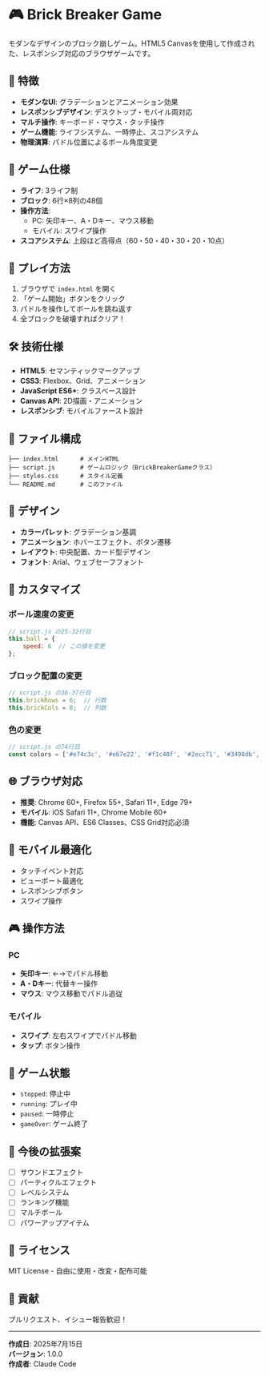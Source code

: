 # 🎮 Brick Breaker Game

モダンなデザインのブロック崩しゲーム。HTML5 Canvasを使用して作成された、レスポンシブ対応のブラウザゲームです。

## 🌟 特徴

- **モダンなUI**: グラデーションとアニメーション効果
- **レスポンシブデザイン**: デスクトップ・モバイル両対応
- **マルチ操作**: キーボード・マウス・タッチ操作
- **ゲーム機能**: ライフシステム、一時停止、スコアシステム
- **物理演算**: パドル位置によるボール角度変更

## 🎯 ゲーム仕様

- **ライフ**: 3ライフ制
- **ブロック**: 6行×8列の48個
- **操作方法**:
  - PC: 矢印キー、A・Dキー、マウス移動
  - モバイル: スワイプ操作
- **スコアシステム**: 上段ほど高得点（60・50・40・30・20・10点）

## 🚀 プレイ方法

1. ブラウザで `index.html` を開く
2. 「ゲーム開始」ボタンをクリック
3. パドルを操作してボールを跳ね返す
4. 全ブロックを破壊すればクリア！

## 🛠️ 技術仕様

- **HTML5**: セマンティックマークアップ
- **CSS3**: Flexbox、Grid、アニメーション
- **JavaScript ES6+**: クラスベース設計
- **Canvas API**: 2D描画・アニメーション
- **レスポンシブ**: モバイルファースト設計

## 📁 ファイル構成

```
├── index.html      # メインHTML
├── script.js       # ゲームロジック（BrickBreakerGameクラス）
├── styles.css      # スタイル定義
└── README.md       # このファイル
```

## 🎨 デザイン

- **カラーパレット**: グラデーション基調
- **アニメーション**: ホバーエフェクト、ボタン遷移
- **レイアウト**: 中央配置、カード型デザイン
- **フォント**: Arial、ウェブセーフフォント

## 🔧 カスタマイズ

### ボール速度の変更
```javascript
// script.js の25-32行目
this.ball = {
    speed: 6  // この値を変更
};
```

### ブロック配置の変更
```javascript
// script.js の36-37行目
this.brickRows = 6;  // 行数
this.brickCols = 8;  // 列数
```

### 色の変更
```javascript
// script.js の74行目
const colors = ['#e74c3c', '#e67e22', '#f1c40f', '#2ecc71', '#3498db', '#9b59b6'];
```

## 🌐 ブラウザ対応

- **推奨**: Chrome 60+, Firefox 55+, Safari 11+, Edge 79+
- **モバイル**: iOS Safari 11+, Chrome Mobile 60+
- **機能**: Canvas API、ES6 Classes、CSS Grid対応必須

## 📱 モバイル最適化

- タッチイベント対応
- ビューポート最適化
- レスポンシブボタン
- スワイプ操作

## 🎮 操作方法

### PC
- **矢印キー**: ←→でパドル移動
- **A・Dキー**: 代替キー操作  
- **マウス**: マウス移動でパドル追従

### モバイル
- **スワイプ**: 左右スワイプでパドル移動
- **タップ**: ボタン操作

## 🔄 ゲーム状態

- `stopped`: 停止中
- `running`: プレイ中  
- `paused`: 一時停止
- `gameOver`: ゲーム終了

## 🎯 今後の拡張案

- [ ] サウンドエフェクト
- [ ] パーティクルエフェクト
- [ ] レベルシステム
- [ ] ランキング機能
- [ ] マルチボール
- [ ] パワーアップアイテム

## 📝 ライセンス

MIT License - 自由に使用・改変・配布可能

## 🤝 貢献

プルリクエスト、イシュー報告歓迎！

---

**作成日**: 2025年7月15日  
**バージョン**: 1.0.0  
**作成者**: Claude Code